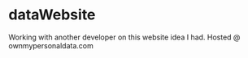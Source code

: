# dataWebsite
Working with another developer on this website idea I had. Hosted @ ownmypersonaldata.com

